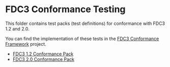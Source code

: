 # FDC3 Conformance Testing

This folder contains test packs (test definitions) for conformance with FDC3 1.2 and 2.0.

You can find the implementation of these tests in the [FDC3 Conformance Framework](https://github.com/finos/FDC3-conformance-framework) project.

- [FDC3 1.2 Conformance Pack](FDC3-1.2-Conformance-Test-Cases.md)
- [FDC3 2.0 Conformance Pack](FDC3-2.0-Conformance-Test-Cases.md)